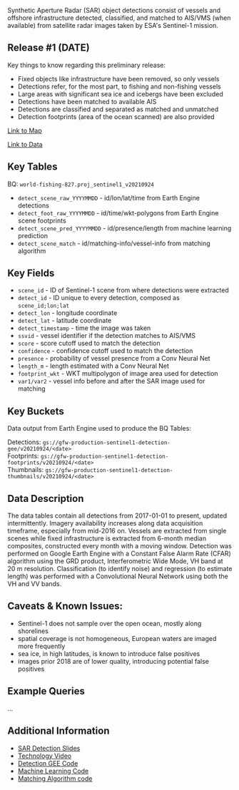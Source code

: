 Synthetic Aperture Radar (SAR) object detections consist of vessels and offshore infrastructure detected, classified, and matched to AIS/VMS (when available) from satellite radar images taken by ESA's Sentinel-1 mission. 

## Release #1 (DATE)

Key things to know regarding this preliminary release:

- Fixed objects like infrastructure have been removed, so only vessels
- Detections refer, for the most part, to fishing and non-fishing vessels
- Large areas with significant sea ice and icebergs have been excluded
- Detections have been matched to available AIS
- Detections are classified and separated as matched and unmatched
- Detection footprints (area of the ocean scanned) are also provided

[Link to Map](https://#)

[Link to Data](https://#)

## Key Tables

BQ: `world-fishing-827.proj_sentinel1_v20210924`

- `detect_scene_raw_YYYYMMDD` - id/lon/lat/time from Earth Engine detections
- `detect_foot_raw_YYYYMMDD` - id/time/wkt-polygons from Earth Engine scene footprints
- `detect_scene_pred_YYYYMMDD` - id/presence/length from machine learning prediction
- `detect_scene_match` - id/matching-info/vessel-info from matching algorithm

## Key Fields

- `scene_id` - ID of Sentinel-1 scene from where detections were extracted
- `detect_id` - ID unique to every detection, composed as `scene_id;lon;lat`
- `detect_lon` - longitude coordinate
- `detect_lat` - latitude coordinate
- `detect_timestamp` - time the image was taken
- `ssvid` - vessel identifier if the detection matches to AIS/VMS
- `score` - score cutoff used to match the detection
- `confidence` - confidence cutoff used to match the detection
- `presence` - probability of vessel presence from a Conv Neural Net
- `length_m` - length estimated with a Conv Neural Net
- `footprint_wkt` - WKT multipolygon of image area used for detection
- `var1/var2` - vessel info before and after the SAR image used for matching

## Key Buckets

Data output from Earth Engine used to produce the BQ Tables:

Detections: `gs://gfw-production-sentinel1-detection-gee/v20210924/<date>`  
Footprints: `gs://gfw-production-sentinel1-detection-footprints/v20210924/<date>`  
Thumbnails: `gs://gfw-production-sentinel1-detection-thumbnails/v20210924/<date>`   

## Data Description

The data tables contain all detections from 2017-01-01 to present, updated intermittently. Imagery availability increases along data acquisition timeframe, especially from mid-2016 on. Vessels are extracted from single scenes while fixed infrastructure is extracted from 6-month median composites, constructed every month with a moving window. Detection was performed on Google Earth Engine with a Constant False Alarm Rate (CFAR) algorithm using the GRD product, Interferometric Wide Mode, VH band at 20 m resolution. Classification (to identify noise) and regression (to estimate length) was performed with a Convolutional Neural Network using both the VH and VV bands.

## Caveats & Known Issues:

- Sentinel-1 does not sample over the open ocean, mostly along shorelines
- spatial coverage is not homogeneous, European waters are imaged more frequently
- sea ice, in high latitudes, is known to introduce false positives
- images prior 2018 are of lower quality, introducing potential false positives

## Example Queries

...

## Additional Information

- [SAR Detection Slides](https://docs.google.com/presentation/d/1Rzsz6roQU-QfEdGTq33fApBTkZwsBelzKBHBKWrSALM/edit?usp=sharing)
- [Technology Video](https://#)
- [Detection GEE Code](https://github.com/GlobalFishingWatch/sentinel-1-ee/tree/develop/detection)
- [Machine Learning Code](https://github.com/GlobalFishingWatch/sentinel-1-ee/tree/develop/classification)
- [Matching Algorithm code](https://#)